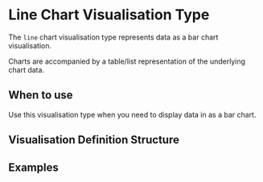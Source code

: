 # Line Chart Visualisation Type

The `line` chart visualisation type represents data as a bar chart visualisation.

Charts are accompanied by a table/list representation of the underlying chart data. 

## When to use

Use this visualisation type when you need to display data in as a bar chart. 

## Visualisation Definition Structure

## Examples

